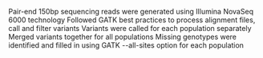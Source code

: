Pair-end 150bp sequencing reads were generated using Illumina NovaSeq 6000 technology
Followed GATK best practices to process alignment files, call and filter variants
Variants were called for each population separately
Merged variants together for all populations
Missing genotypes were identified and filled in using GATK --all-sites option for each population
